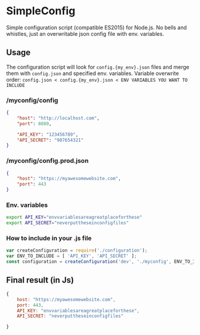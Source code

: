 # SimpleConfig
Simple configuration script (compatible ES2015) for Node.js.
No bells and whistles, just an overwritable json config file with env. variables.

## Usage
The configuration script will look for `config.{my_env}.json` files and merge them with `config.json` and specified env. variables.
Variable overwrite order: `config.json < config.{my_env}.json < ENV VARIABLES YOU WANT TO INCLUDE`

### /myconfig/config
```json
{
    "host": "http://localhost.com",
    "port": 8080,

    "API_KEY": "123456789",
    "API_SECRET": "987654321"
}
```

### /myconfig/config.prod.json
```json
{
    "host": "https://myawesomewebsite.com",
    "port": 443
}
```

### Env. variables
```bash
export API_KEY="envvariablesareagreatplaceforthese"
export API_SECRET="neverputtheseinconfigfiles"
```

### How to include in your .js file
```javascript
var createConfiguration = require('./configuration');
var ENV_TO_INCLUDE = [ 'API_KEY', 'API_SECRET' ];
const configuration = createConfiguration('dev', './myconfig', ENV_TO_INCLUDE); 
```

## Final result (in Js)
```javascript
{
    host: "https://myawesomewebsite.com",
    port: 443,
    API_KEY: "envvariablesareagreatplaceforthese",
    API_SECRET: "neverputtheseinconfigfiles"

}
```

